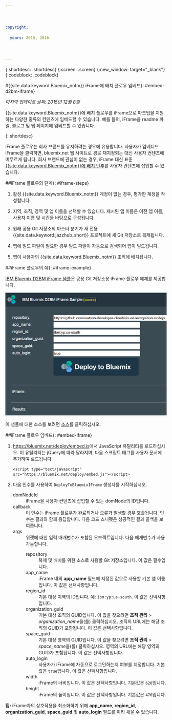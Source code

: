 ```yaml
---

 

copyright:

  years: 2015, 2016

 

---
```


{:shortdesc: .shortdesc}
{:screen: .screen}
{:new_window: target="_blank"}
{:codeblock: .codeblock}

#{{site.data.keyword.Bluemix_notm}} iFrame에 배치 플로우 임베드{: #embed-d2bm-iframe} 

*마지막 업데이트 날짜: 2015년 12월 8일* 

{{site.data.keyword.Bluemix_notm}}에 배치 플로우를 iFrame으로 마크업을 지원하는
다양한 종류의 컨텐츠에 임베드할 수 있습니다. 예를 들어, iFrame을 readme 파일, 블로그 및
웹 페이지에 임베드할 수 있습니다. 

{: shortdesc} 

iFrame 플로우는 회사 브랜드를 유지하려는 경우에
유용합니다. 사용자가 임베디드 iFrame을 클릭하면, bluemix.net 웹 사이트로
경로 재지정되는 대신 사용자 컨텐츠에 머무르게 됩니다. 회사 브랜드에 관심이 없는 경우,
iFrame 대신 표준 [{{site.data.keyword.Bluemix_notm}}에 배치 단추](../develop/deploy_button.html)를
사용자 컨텐츠에 삽입할 수 있습니다. 

##iFrame 플로우의 단계{: #iframe-steps} 

1. 활성 {{site.data.keyword.Bluemix_notm}} 계정이 없는 경우, 평가판 계정을
작성합니다.  

2. 지역, 조직, 영역 및 앱 이름을 선택할 수 있습니다.
제시된 앱 이름은 이전 앱 이름, 사용자 이름 및 시간을 바탕으로
구성됩니다. 

3. 원래 공용 Git 저장소의 마스터 분기가 새 전용 {{site.data.keyword.jazzhub_short}}
프로젝트에 새 Git 저장소로 복제됩니다. 

4. 앱에 빌드 파일이 필요한 경우 빌드 파일이 자동으로 검색되어 앱이
빌드됩니다. 

5. 앱이 사용자의 {{site.data.keyword.Bluemix_notm}} 조직에 배치됩니다. 

##iFrame 플로우의 예{: #iframe-example} 

<p>
<a class="xref" href="http://d2bm-iframe-sample.ng.bluemix.net/" target="_blank" title="(새 탭 또는 창에서 열림)">IBM Bluemix D2BM iFrame 샘플</a>은
공용 Git 저장소용 iFrame 플로우 예제를 제공합니다.<div class="image"><img class="image" src="images/d2bm_iframe_sample2.png" alt="Bluemix에 배치 iFrame 플로우 샘플" /></div>
</p> 

<p>
이 샘플에 대한 소스를 보려면 <a class="xref" href="https://hub.jazz.net/project/idsorg/d2bm-iframe-sample/overview" target="_blank" title="(새 탭 또는 창에서 열림)">소스</a>를
클릭하십시오.
</p>

##iFrame 플로우 임베드{: #embed-iframe}  

<ol>
<li><a href="https://bluemix.net/deploy/embed.js" target="_blank">https://bluemix.net/deploy/embed.js</a>에서 JavaScript 유틸리티를 로드하십시오. 이 유틸리티는 jQuery에 따라 달라지며, 다음 스크립트 태그를
사용자 문서에 추가하여 로드됩니다. 
<pre class="pre">
<code>&lt;script type="text/javascript" src="https://bluemix.net/deploy/embed.js"&gt;&lt;/script&gt;</code>
</pre>
</li>
<li> 다음 인수를 사용하여 <code>DeployToBluemixIFrame</code> 생성자를
시작하십시오.<dl class="parml">
<dt class="pt dlterm">domNodeId</dt>
<dd class="pd">iFrame을 사용자 컨텐츠에 삽입할 수 있는 domNode의 ID입니다.</dd>

<dt class="pt dlterm">callback</dt>
<dd class="pd">이 인수는 iFrame 플로우가 완료되거나 오류가 발생할 경우
호출됩니다. 인수는 결과와 함께 응답합니다. 다음 코드 스니펫은
성공적인 결과 콜백을 보여줍니다.</dd>

<dt class="pt dlterm">args</dt>
<dd class="pd">위젯에 대한 입력 매개변수가 포함된 오브젝트입니다. 다음 매개변수가
사용 가능합니다.<dl class="parml">

<dt class="pt dlterm">repository</dt>
<dd class="pd">복제 및 배치를 위한 소스로 사용할 Git 저장소입니다.
이 값은 필수입니다. </dd>
	
<dt class="pt dlterm">app_name</dt>
<dd class="pd">iFrame 내의 <strong>app_name</strong> 필드에 지정된 값으로 사용할
기본 앱 이름입니다. 이 값은 선택사항입니다.</dd>
	
    
<dt class="pt dlterm">region_id</dt>
<dd class="pd">기본 대상 지역의 ID입니다. 예: <code>ibm:yp:us-south</code>.
이 값은 선택사항입니다.</dd>
	
<dt class="pt dlterm">organization_guid</dt>
<dd class="pd">기본 대상 조직의 GUID입니다. 이 값을 찾으려면 <strong>조직 관리</strong> > <i>organization_name</i>을(를) 클릭하십시오. 조직의 URL에는 해당 조직의 GUID가 포함됩니다.
이 값은 선택사항입니다.</dd>
	
<dt class="pt dlterm">space_guid</dt>
<dd class="pd">기본 대상 영역의 GUID입니다. 이 값을 찾으려면 <strong>조직 관리</strong> > <i>space_name</i>을(를) 클릭하십시오. 영역의 URL에는 해당 영역의 GUID가 포함됩니다.
이 값은 선택사항입니다.</dd>
	
<dt class="pt dlterm">auto_login</dt>
<dd class="pd">사용자가 iFrame에 자동으로 로그인하는지 여부를 지정합니다. 기본값은
<code>true</code>입니다. 이 값은 선택사항입니다.</dd>
	
<dt class="pt dlterm">width</dt>
<dd class="pd">iFrame의 너비입니다. 이 값은 선택사항입니다. 기본값은
<code>620</code>입니다.</dd>
	
<dt class="pt dlterm">height</dt>
<dd class="pd">iFrame의 높이입니다. 이 값은 선택사항입니다. 기본값은
<code>470</code>입니다.</dd>
</dl>

</dd>
</dl>
</li>
</ol>  

**팁:** iFrame과의 상호작용을 최소화하기 위해
**app_name**, **region_id**, **organization_guid**, **space_guid** 및
**auto_login** 필드를 미리 채울 수 있습니다.
